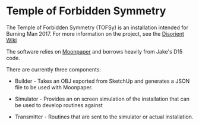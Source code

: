 # Temple of Forbidden Symmetry

The Temple of Forbidden Symmetry (TOFSy) is an installation intended
for Burning Man 2017.  For more information on the project, see the
[Disorient Wiki](http://wiki.disorient.info/index.php?title=Geodesic_Temple#Temple_of_Forbidden_Symmetry_.28TFS.29_.28Burning_Man_2017.29)

The software relies on [Moonpaper](https://github.com/jacobjoaquin/Moonpaper) 
and borrows heavily from Jake's D15 code.

There are currently three components:

* Builder - Takes an OBJ exported from SketchUp and generates a JSON
file to be used with Moonpaper.

* Simulator - Provides an on screen simulation of the installation
that can be used to develop routines against

* Transmitter - Routines that are sent to the simulator or actual
installation.



